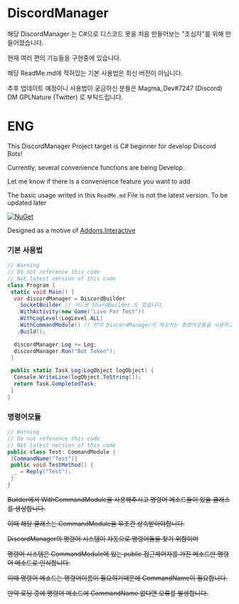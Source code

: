 # DiscordManager
해당 DiscordManager 는 C#으로 디스코드 봇을 처음 만들어보는 "초심자"를 위해 만들어졌습니다.

현재 여러 편의 기능들을 구현중에 있습니다.

해당 ReadMe.md에 적혀있는 기본 사용법은 최신 버전이 아닙니다. 

추후 업데이트 예정이니 사용법이 궁금하신 분들은
 Magma_Dev#7247 (Discord) DM
 GPLNature (Twitter)
로 부탁드립니다.

# ENG
This DiscordManager Project target is C# beginner for develop Discord Bots!

Currently, several convenience functions are being Develop.

Let me know if there is a convenience feature you want to add

The basic usage writed in this `ReadMe.md` File is not the latest version.
To be updated later

[![NuGet](https://img.shields.io/nuget/vpre/DiscordManager.svg?maxAge=2592000?style=plastic)](https://www.nuget.org/packages/DiscordManager)

Designed as a motive of [Addons.Interactive](https://github.com/foxbot/Discord.Addons.Interactive)

### 기본 사용법

```cs
// Warning
// Do not reference this code
// Not latest version of this code
class Program {
 static void Main() {
  var discordManager = DiscordBuilder
   .SocketBuilder // 샤드용 ShardBuilder 도 있습니다.
   .WithActivity(new Game("Live For Test"))
   .WithLogLevel(LogLevel.ALL)
   .WithCommandModule() // 만약 DiscordManager가 제공하는 명령어모듈을 사용하고 싶다면 해당 메소드를 사용해주세요.
   .Build();

  discordManager.Log += Log;
  discordManager.Run("Bot Token");
 }

 public static Task Log(LogObject logObject) {
  Console.WriteLine(logObject.ToString());
  return Task.CompletedTask;
 }
}
```

### 명령어모듈

```cs
// Warning
// Do not reference this code
// Not latest version of this code
public class Test: CommandModule {
 [CommandName("Test")]
 public void TestMethod() {
  _ = Reply("Test");
 }
}
```

~~Builder에서 WithCommandModule을 사용해주시고 명령어 메소드들이 있을 클래스를 생성합니다.~~

~~이때 해당 클래스는 CommandModule을 무조건 상속받아야합니다.~~

~~DiscordManager의 명령어 시스템이 자동으로 명령어들을 찾기 위함이며~~

~~명령어 시스템은 CommandModule에 있는 public 접근제어자를 가진 메소드만 명령어 메소드로 인식합니다.~~

~~이때 명령어 메소드는 명령어이름이 필요하기때문에 CommandName이 필요합니다.~~

~~만약 로딩 중에 명령어 메소드에 CommandName 없다면 오류를 발생합니다.~~
